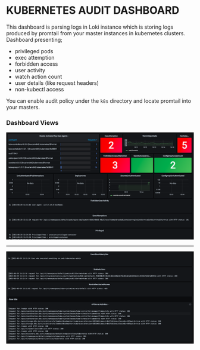# KUBERNETES AUDIT DASHBOARD
This dashboard is parsing logs in Loki instance which is storing logs produced by promtail from your master instances in kubernetes clusters.
Dashboard presenting;
* privileged pods
* exec attemption
* forbidden access
* user activity
* watch action count
* user details (like request headers)
* non-kubectl access

You can enable audit policy under the `k8s` directory and locate promtail into your masters.

### Dashboard Views
<img src="./img/first.png"></img>

<hr></hr>

<img src="./img/second.png"></img>

